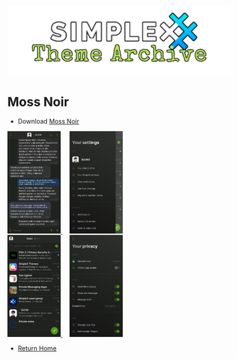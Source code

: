 ![SxC Theme Archive Banner](../resources/SxC_themeBanner.png)

# Moss Noir

* Download [Moss Noir](../themes/SxC_mossNoir.theme)

<a href="../screenshots/SxC_mossNoir01.jpg" target="_blank">
	<img src="../screenshots/SxC_mossNoir01.jpg" width="120">
</a>&nbsp;&nbsp;&nbsp;
<a href="../screenshots/SxC_mossNoir02.jpg" target="_blank">
	<img src="../screenshots/SxC_mossNoir02.jpg" width="120">
</a>
<br>
<a href="../screenshots/SxC_mossNoir03.jpg" target="_blank">
	<img src="../screenshots/SxC_mossNoir03.jpg" width="120">
</a>&nbsp;&nbsp;&nbsp;
<a href="../screenshots/SxC_mossNoir04.jpg" target="_blank">
	<img src="../screenshots/SxC_mossNoir04.jpg" width="120">
</a>

* [Return Home](../)